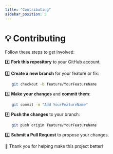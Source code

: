 ```yaml
---
title: "Contributing"
sidebar_position: 5
---
```


# 💡 Contributing

Follow these steps to get involved:

1️⃣ **Fork this repository** to your GitHub account.

2️⃣ **Create a new branch** for your feature or fix:
```bash
   git checkout -b feature/YourFeatureName
```
3️⃣ **Make your changes** and **commit them**:
```bash
   git commit -m "Add YourFeatureName"
```
4️⃣ **Push the changes** to your branch:
```bash
   git push origin feature/YourFeatureName
```
5️⃣ **Submit a Pull Request** to propose your changes.

🙏 Thank you for helping make this project better!
